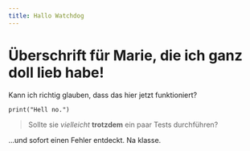 ```yaml
---
title: Hallo Watchdog
---
```


# Überschrift für Marie, die ich ganz doll lieb habe!

Kann ich richtig glauben, dass das hier jetzt funktioniert?

`
print("Hell no.")
`

> Sollte sie *vielleicht* **trotzdem** ein paar Tests durchführen?

...und sofort einen Fehler entdeckt. Na klasse.
